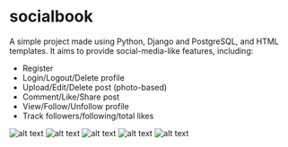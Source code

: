 # socialbook

A simple project made using Python, Django and PostgreSQL, and HTML templates. It aims to provide social-media-like features, including:
- Register
- Login/Logout/Delete profile
- Upload/Edit/Delete post (photo-based)
- Comment/Like/Share post
- View/Follow/Unfollow profile
- Track followers/following/total likes


![alt text](https://i.imgur.com/SV0YrEO.png)
![alt text](https://i.imgur.com/O6jg5hK.png)
![alt text](https://i.imgur.com/KZQcaGO.png)
![alt text](https://i.imgur.com/TGSz9Tw.png)
![alt text](https://i.imgur.com/jKzqPlb.png)

